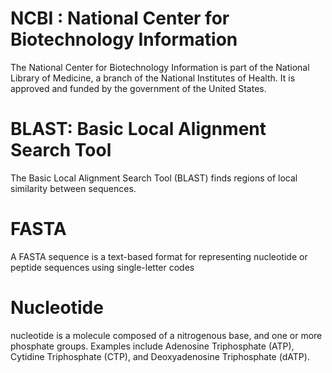 # NCBI : National Center for Biotechnology Information
The National Center for Biotechnology Information is part of the National Library of Medicine, a branch of the National Institutes of Health. It is approved and funded by the government of the United States.

# BLAST: Basic Local Alignment Search Tool
The Basic Local Alignment Search Tool (BLAST) finds regions of local similarity between sequences.

# FASTA
A FASTA sequence is a text-based format for representing nucleotide or peptide sequences using single-letter codes

# Nucleotide
nucleotide is a molecule composed of a nitrogenous base, and one or more phosphate groups. Examples include Adenosine Triphosphate (ATP), Cytidine Triphosphate (CTP), and Deoxyadenosine Triphosphate (dATP). 